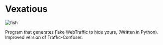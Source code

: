 # Vexatious

![fish](https://user-images.githubusercontent.com/84932430/131382642-6e645cd3-ad9f-4c1c-b9f4-9dde40f96793.gif)

Program that generates Fake WebTraffic to hide yours, (Written in Python). Improved version of Traffic-Confuser. 
